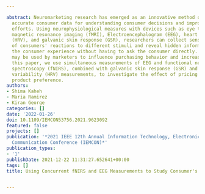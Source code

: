 ---
abstract: Neuromarketing research has emerged as an innovative method of collecting
  accurate consumer data for understanding consumer decisions and improving marketing
  efforts. Using neurophysiological measures with devices such as eye trackers, functional
  magnetic resonance imaging (fMRI), Electroencephalogram (EEG), heart rate variability
  (HRV), and galvanic skin response (GSR), researchers can collect sensitive measures
  of consumers' reactions to different stimuli and reveal hidden information about
  the consumer experience without having to ask the consumer directly. This information
  may be used by marketers to influence purchasing behavior and increase sales. In
  this paper, we use simultaneous measurements of EEG and functional near-infrared
  spectroscopy (fNIRS), combined with galvanic skin response (GSR) and heart rate
  variability (HRV) measurements, to investigate the effect of pricing on subjects'
  product preference.
authors:
- Shima Kaheh
- Maria Ramirez
- Kiran George
categories: []
date: '2022-01-26'
doi: 10.1109/IEMCON53756.2021.9623092
featured: false
projects: []
publication: '*2021 IEEE 12th Annual Information Technology, Electronics and Mobile
  Communication Conference (IEMCON)*'
publication_types:
- '1'
publishDate: 2021-12-22 11:31:27.652641+00:00
tags: []
title: Using Concurrent fNIRS and EEG Measurements to Study Consumer's Preference

---
